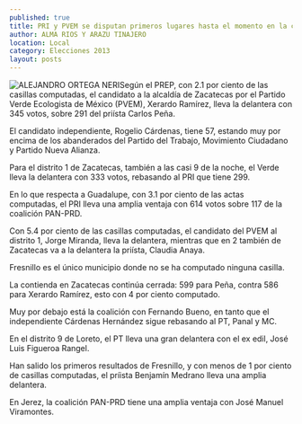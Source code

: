 ```yaml
---
published: true
title: PRI y PVEM se disputan primeros lugares hasta el momento en la capital zacatecana
author: ALMA RIOS Y ARAZU TINAJERO
location: Local
category: Elecciones 2013
layout: posts
---
```


![ALEJANDRO ORTEGA NERI](http://i.imgur.com/BcGzr7qm.jpg)Según el PREP, con 2.1 por ciento de las casillas computadas, el candidato a la alcaldía de Zacatecas por el Partido Verde Ecologista de México (PVEM), Xerardo Ramírez, lleva la delantera con 345 votos, sobre 291 del priísta Carlos Peña.

El candidato independiente, Rogelio Cárdenas, tiene 57, estando muy por encima de los abanderados del Partido del Trabajo, Movimiento Ciudadano y Partido Nueva Alianza.

Para el distrito 1 de Zacatecas, también a las casi 9 de la noche, el Verde lleva la delantera con 333 votos, rebasando al PRI que tiene 299.

En lo que respecta a Guadalupe, con 3.1 por ciento de las actas computadas, el PRI lleva una amplia ventaja con 614 votos sobre 117 de la coalición PAN-PRD.

Con 5.4 por ciento de las casillas computadas, el candidato del PVEM al distrito 1, Jorge Miranda, lleva la delantera, mientras que en 2 también de Zacatecas va a la delantera la priísta, Claudia Anaya.

Fresnillo es el único municipio donde no se ha computado ninguna casilla.

La contienda en Zacatecas continúa cerrada: 599 para Peña, contra 586 para Xerardo Ramírez, esto con 4 por ciento computado.

Muy por debajo está la coalición con Fernando Bueno, en tanto que el independiente Cárdenas Hernández sigue rebasando al PT, Panal y MC.

En el distrito 9 de Loreto, el PT lleva una gran delantera con el ex edil, José Luis Figueroa Rangel.

Han salido los primeros resultados de Fresnillo, y con menos de 1 por ciento de casillas computadas, el príista Benjamín Medrano lleva una amplia delantera.

En Jerez, la coalición PAN-PRD tiene una amplia ventaja con José Manuel Viramontes.
